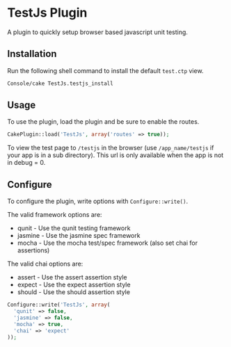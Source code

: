 # TestJs Plugin

A plugin to quickly setup browser based javascript unit testing.

## Installation

Run the following shell command to install the default `test.ctp` view.

``` bash
Console/cake TestJs.testjs_install
```

## Usage

To use the plugin, load the plugin and be sure to enable the routes.

``` php
CakePlugin::load('TestJs', array('routes' => true));
```

To view the test page to `/testjs` in the browser (use `/app_name/testjs` if your app is in a sub directory). This url is only available when the app is not in debug = 0.

## Configure

To configure the plugin, write options with `Configure::write()`.

The valid framework options are:

- qunit - Use the qunit testing framework
- jasmine - Use the jasmine spec framework
- mocha - Use the mocha test/spec framework (also set chai for assertions)

The valid chai options are:

- assert - Use the assert assertion style
- expect - Use the expect assertion style
- should - Use the should assertion style

``` php
Configure::write('TestJs', array(
  'qunit' => false,
  'jasmine' => false,
  'mocha' => true,
  'chai' => 'expect'
));
```
